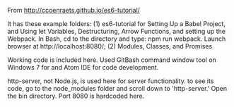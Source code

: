 From http://ccoenraets.github.io/es6-tutorial/

It has these example folders: (1) es6-tutorial for Setting Up a Babel Project, and Using let Variables, Destructuring, Arrow Functions, and setting up the Webpack. In Bash, cd to the directory and  type: npm run webpack. Launch browser at http://localhost:8080/; (2)  Modules, Classes, and Promises

Working code is included here. Used GitBash command window tool on Windows 7 for and Atom IDE for code development.

http-server, not Node.js, is used here for server functionality. to see its code, go to the node_modules folder and scroll down to 'http-server.' Open the bin directory. Port 8080 is hardcoded here. 
